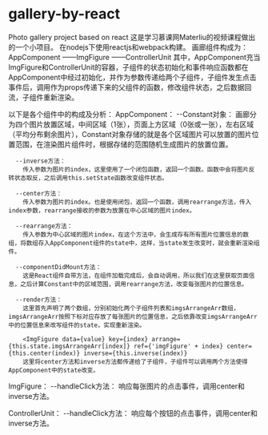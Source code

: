 # gallery-by-react
Photo gallery project based on react
这是学习慕课网Materliu的视频课程做出的一个小项目。
在nodejs下使用reactjs和webpack构建。
画廊组件构成为：
  AppComponent
      ——ImgFigure
      ——ControllerUnit
  其中，AppComponent充当ImgFigure和ControllerUnit的容器，子组件的状态初始化和事件响应函数都在AppComponent中经过初始化，并作为参数传递给两个子组件，子组件发生点击事件后，调用作为props传递下来的父组件的函数，修改组件状态，之后数据回流，子组件重新渲染。

以下是各个组件中的构成及分析：
  AppComponent：
      --Constant对象：
        画廊分为四个图片放置区域，中间区域（1张），页面上方区域（0张或一张），左右区域（平均分布剩余图片），Constant对象存储的就是各个区域图片可以放置的图片位置范围，在渲染图片组件时，根据存储的范围随机生成图片的放置位置。

      --inverse方法：
        传入参数为图片的index，这里使用了一个闭包函数，返回一个函数。函数中会将图片反转状态取反，之后调用this.setState函数改变组件状态。

      --center方法：
        传入参数为图片的index。也是使用闭包，返回一个函数，调用rearrange方法，传入index参数，rearrange接收的参数为放置在中心区域的图片index。

      --rearrange方法：
        传入参数为中心区域的图片index，在这个方法中，会生成存有所有图片位置信息的数组，将数组存入AppComponent组件的state中，这样，当state发生改变时，就会重新渲染组件。

      --componentDidMount方法：
        这是React组件自带方法，在组件加载完成后，会自动调用，所以我们在这里获取页面信息，之后计算Constant中的区域范围，调用rearrange方法，改变每张图片的位置信息。

      --render方法：
        这里首先声明了两个数组，分别初始化两个子组件列表和imgsArrangeArr数组，imgsArrangeArr按照下标对应存放了每张图片的位置信息，之后依靠改变imgsArrangeArr中的位置信息来改写组件的state，实现重新渲染。

        <ImgFigure data={value} key={index} arrange={this.state.imgsArrangeArr[index]} ref={'imgFigure' + index} center={this.center(index)} inverse={this.inverse(index)}
        这里将center方法和inverse方法都传递给了子组件，子组件可以调用两个方法使得AppComponent中的state改变。

  ImgFigure：
      --handleClick方法：
        响应每张图片的点击事件，调用center和inverse方法。
        
  ControllerUnit：
      --handleClick方法：
        响应每个按钮的点击事件，调用center和inverse方法。



